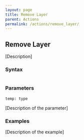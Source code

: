 ```yaml
---
layout: page
title: Remove Layer
parent: Actions
permalink: /actions/remove_layer/
---
```


## Remove Layer

[Description]

### Syntax

```js

```

### Parameters

`temp: type`

[Description of the parameter]

### Examples

[Description of the example]

```js

```

